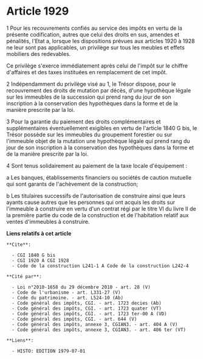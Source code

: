 # Article 1929

1  Pour les recouvrements confiés au service des impôts en vertu de la présente codification, autres que celui des droits en
sus, amendes et pénalités, l'Etat a, lorsque les dispositions prévues aux articles 1920 à 1928 ne leur sont pas applicables,
un privilège sur tous les meubles et effets mobiliers des redevables.

Ce privilège s'exerce immédiatement après celui de l'impôt sur le chiffre d'affaires et des taxes instituées en remplacement
de cet impôt.

2  Indépendamment du privilège visé au 1, le Trésor dispose, pour le recouvrement des droits de mutation par décès, d'une
hypothèque légale sur les immeubles de la succession qui prend rang du jour de son inscription à la conservation des
hypothèques dans la forme et de la manière prescrite par la loi.

3  Pour la garantie du paiement des droits complémentaires et supplémentaires éventuellement exigibles en vertu de l'article
1840 G bis, le Trésor possède sur les immeubles du groupement forestier ou sur l'immeuble objet de la mutation une hypothèque
légale qui prend rang du jour de son inscription à la conservation des hypothèques dans la forme et de la manière prescrite
par la loi.

4  Sont tenus solidairement au paiement de la taxe locale d'équipement :

a  Les banques, établissements financiers ou sociétés de caution mutuelle qui sont garants de l'achèvement de la
construction;

b  Les titulaires successifs de l'autorisation de construire ainsi que leurs ayants cause autres que les personnes qui ont
acquis les droits sur l'immeuble à construire en vertu d'un contrat régi par le titre VI du livre II de la première partie du
code de la construction et de l'habitation relatif aux ventes d'immeubles à construire.

**Liens relatifs à cet article**

	**Cite**:

	  - CGI 1840 G bis
	  - CGI 1920 A CGI 1928
	  - Code de la construction L241-1 A Code de la construction L242-4

	**Cité par**:

	  - Loi n°2010-1658 du 29 décembre 2010 - art. 28 (V)
	  - Code de l'urbanisme - art. L331-27 (V)
	  - Code du patrimoine. - art. L524-10 (Ab)
	  - Code général des impôts, CGI. - art. 1723 decies (Ab)
	  - Code général des impôts, CGI. - art. 1723 quater (VT)
	  - Code général des impôts, CGI. - art. 1723 ter-00 A (VD)
	  - Code général des impôts, CGI. - art. 644 (V)
	  - Code général des impôts, annexe 3, CGIAN3. - art. 404 A (V)
	  - Code général des impôts, annexe 3, CGIAN3. - art. 406 ter (VT)

	**Liens**:

	  - HISTO: EDITION 1979-07-01
